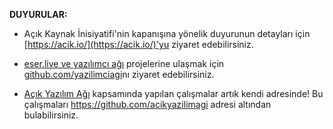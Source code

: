 **DUYURULAR:**

- Açık Kaynak İnisiyatifi'nin kapanışına yönelik duyurunun detayları için [https://acik.io/](https://acik.io/)'yu ziyaret edebilirsiniz.

- [eser.live ve yazılımcı ağı](https://eser.live/) projelerine ulaşmak için [github.com/yazilimciagi](https://github.com/yazilimciagi)nı ziyaret edebilirsiniz.

- [Açık Yazılım Ağı](https://acikyazilimagi.com/) kapsamında yapılan çalışmalar artık kendi adresinde! Bu çalışmaları https://github.com/acikyazilimagi adresi altından bulabilirsiniz.
